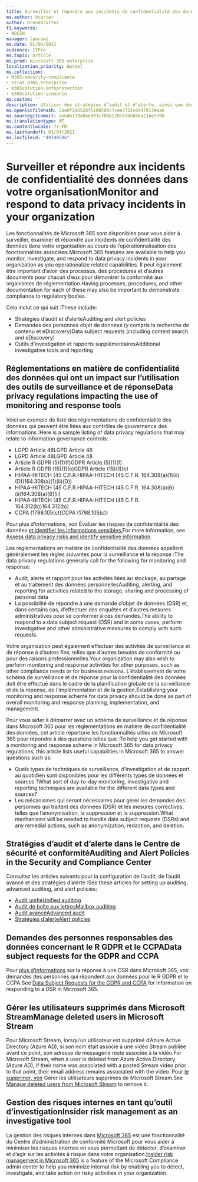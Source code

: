```yaml
---
title: Surveiller et répondre aux incidents de confidentialité des données dans votre organisation
ms.author: bcarter
author: brendacarter
f1.keywords:
- NOCSH
manager: laurawi
ms.date: 01/04/2021
audience: ITPro
ms.topic: article
ms.prod: microsoft-365-enterprise
localization_priority: Normal
ms.collection:
- M365-security-compliance
- Strat_O365_Enterprise
- m365solution-infoprotection
- m365solution-scenario
ms.custom: ''
description: Utiliser des stratégies d’audit et d’alerte, ainsi que des demandes des personnes qui répondent aux incidents de données personnelles.
ms.openlocfilehash: 3ae0f2a6528f6188500c7cee7732c6447013eaa6
ms.sourcegitcommit: ae646779d84e993cf80b1207e76b856a21be5790
ms.translationtype: MT
ms.contentlocale: fr-FR
ms.lasthandoff: 01/04/2021
ms.locfileid: "49749586"
---
```

# <a name="monitor-and-respond-to-data-privacy-incidents-in-your-organization"></a><span data-ttu-id="ea59f-103">Surveiller et répondre aux incidents de confidentialité des données dans votre organisation</span><span class="sxs-lookup"><span data-stu-id="ea59f-103">Monitor and respond to data privacy incidents in your organization</span></span>

<span data-ttu-id="ea59f-104">Les fonctionnalités de Microsoft 365 sont disponibles pour vous aider à surveiller, examiner et répondre aux incidents de confidentialité des données dans votre organisation au cours de l’opérationnalisation des fonctionnalités associées.</span><span class="sxs-lookup"><span data-stu-id="ea59f-104">Microsoft 365 features are available to help you monitor, investigate, and respond to data privacy incidents in your organization as you operationalize related capabilities.</span></span> <span data-ttu-id="ea59f-105">Il peut également être important d’avoir des processus, des procédures et d’autres documents pour chacun d’eux pour démontrer la conformité aux organismes de réglementation.</span><span class="sxs-lookup"><span data-stu-id="ea59f-105">Having processes, procedures, and other documentation for each of these may also be important to demonstrate compliance to regulatory bodies.</span></span>

<span data-ttu-id="ea59f-106">Cela inclut ce qui suit :</span><span class="sxs-lookup"><span data-stu-id="ea59f-106">These include:</span></span> 

- <span data-ttu-id="ea59f-107">Stratégies d’audit et d’alerte</span><span class="sxs-lookup"><span data-stu-id="ea59f-107">Auditing and alert policies</span></span>
- <span data-ttu-id="ea59f-108">Demandes des personnes objet de données (y compris la recherche de contenu et eDiscovery)</span><span class="sxs-lookup"><span data-stu-id="ea59f-108">Data subject requests (including content search and eDiscovery)</span></span>
- <span data-ttu-id="ea59f-109">Outils d’investigation et rapports supplémentaires</span><span class="sxs-lookup"><span data-stu-id="ea59f-109">Additional investigative tools and reporting</span></span>

## <a name="data-privacy-regulations-impacting-the-use-of-monitoring-and-response-tools"></a><span data-ttu-id="ea59f-110">Réglementations en matière de confidentialité des données qui ont un impact sur l’utilisation des outils de surveillance et de réponse</span><span class="sxs-lookup"><span data-stu-id="ea59f-110">Data privacy regulations impacting the use of monitoring and response tools</span></span>

<span data-ttu-id="ea59f-111">Voici un exemple de liste des réglementations de confidentialité des données qui peuvent être liées aux contrôles de gouvernance des informations :</span><span class="sxs-lookup"><span data-stu-id="ea59f-111">Here is a sample listing of data privacy regulations that may relate to information governance controls:</span></span>

- <span data-ttu-id="ea59f-112">LGPD Article 46</span><span class="sxs-lookup"><span data-stu-id="ea59f-112">LGPD Article 46</span></span>
- <span data-ttu-id="ea59f-113">LGPD Article 48</span><span class="sxs-lookup"><span data-stu-id="ea59f-113">LGPD Article 48</span></span>
- <span data-ttu-id="ea59f-114">Article R GDPR (5)(1)(f)</span><span class="sxs-lookup"><span data-stu-id="ea59f-114">GDPR Article (5)(1)(f)</span></span>
- <span data-ttu-id="ea59f-115">Article R GDPR (15)(1)(e)</span><span class="sxs-lookup"><span data-stu-id="ea59f-115">GDPR Article (15)(1)(e)</span></span>
- <span data-ttu-id="ea59f-116">HIPAA-HITECH (45 C.F.R.</span><span class="sxs-lookup"><span data-stu-id="ea59f-116">HIPAA-HITECH (45 C.F.R.</span></span> <span data-ttu-id="ea59f-117">164.308(a)(1)(ii)(D))</span><span class="sxs-lookup"><span data-stu-id="ea59f-117">164.308(a)(1)(ii)(D))</span></span>
- <span data-ttu-id="ea59f-118">HIPAA-HITECH (45 C.F.R.</span><span class="sxs-lookup"><span data-stu-id="ea59f-118">HIPAA-HITECH (45 C.F.R.</span></span> <span data-ttu-id="ea59f-119">164.308(a)(6)(ii)</span><span class="sxs-lookup"><span data-stu-id="ea59f-119">164.308(a)(6)(ii)</span></span>
- <span data-ttu-id="ea59f-120">HIPAA-HITECH (45 C.F.R.</span><span class="sxs-lookup"><span data-stu-id="ea59f-120">HIPAA-HITECH (45 C.F.R.</span></span> <span data-ttu-id="ea59f-121">164.312(b))</span><span class="sxs-lookup"><span data-stu-id="ea59f-121">164.312(b))</span></span>
- <span data-ttu-id="ea59f-122">CCPA (1798.105(c))</span><span class="sxs-lookup"><span data-stu-id="ea59f-122">CCPA (1798.105(c))</span></span>

<span data-ttu-id="ea59f-123">Pour plus d’informations, voir Évaluer les risques de confidentialité des données [et identifier les informations sensibles.](information-protection-deploy-assess.md)</span><span class="sxs-lookup"><span data-stu-id="ea59f-123">For more information, see [Assess data privacy risks and identify sensitive information](information-protection-deploy-assess.md).</span></span>

<span data-ttu-id="ea59f-124">Les réglementations en matière de confidentialité des données appellent généralement les règles suivantes pour la surveillance et la réponse :</span><span class="sxs-lookup"><span data-stu-id="ea59f-124">The data privacy regulations generally call for the following for monitoring and response:</span></span>

- <span data-ttu-id="ea59f-125">Audit, alerte et rapport pour les activités liées au stockage, au partage et au traitement des données personnelles</span><span class="sxs-lookup"><span data-stu-id="ea59f-125">Auditing, alerting, and reporting for activities related to the storage, sharing and processing of personal data</span></span>
- <span data-ttu-id="ea59f-126">La possibilité de répondre à une demande d’objet de données (DSR) et, dans certains cas, d’effectuer des enquêtes et d’autres mesures administratives pour se conformer à ces demandes.</span><span class="sxs-lookup"><span data-stu-id="ea59f-126">The ability to respond to a data subject request (DSR) and in some cases, perform investigative and other administrative measures to comply with such requests.</span></span>

<span data-ttu-id="ea59f-127">Votre organisation peut également effectuer des activités de surveillance et de réponse à d’autres fins, telles que d’autres besoins de conformité ou pour des raisons professionnelles.</span><span class="sxs-lookup"><span data-stu-id="ea59f-127">Your organization may also wish to perform monitoring and response activities for other purposes, such as other compliance needs or for business reasons.</span></span> <span data-ttu-id="ea59f-128">L’établissement de votre schéma de surveillance et de réponse pour la confidentialité des données doit être effectué dans le cadre de la planification globale de la surveillance et de la réponse, de l’implémentation et de la gestion.</span><span class="sxs-lookup"><span data-stu-id="ea59f-128">Establishing your monitoring and response scheme for data privacy should be done as part of overall monitoring and response planning, implementation, and management.</span></span>

<span data-ttu-id="ea59f-129">Pour vous aider à démarrer avec un schéma de surveillance et de réponse dans Microsoft 365 pour les réglementations en matière de confidentialité des données, cet article répertorie les fonctionnalités utiles de Microsoft 365 pour répondre à des questions telles que :</span><span class="sxs-lookup"><span data-stu-id="ea59f-129">To help you get started with a monitoring and response scheme in Microsoft 365 for data privacy regulations, this article lists useful capabilities in Microsoft 365 to answer questions such as:</span></span> 

- <span data-ttu-id="ea59f-130">Quels types de techniques de surveillance, d’investigation et de rapport au quotidien sont disponibles pour les différents types de données et sources ?</span><span class="sxs-lookup"><span data-stu-id="ea59f-130">What sort of day-to-day monitoring, investigative and reporting techniques are available for the different data types and sources?</span></span>
- <span data-ttu-id="ea59f-131">Les mécanismes qui seront nécessaires pour gérer les demandes des personnes qui traitent des données (DSR) et les mesures correctives, telles que l’anonymisation, la suppression et la suppression.</span><span class="sxs-lookup"><span data-stu-id="ea59f-131">What mechanisms will be needed to handle data subject requests (DSRs) and any remedial actions, such as anonymization, redaction, and deletion.</span></span>

## <a name="auditing-and-alert-policies-in-the-security-and-compliance-center"></a><span data-ttu-id="ea59f-132">Stratégies d’audit et d’alerte dans le Centre de sécurité et conformité</span><span class="sxs-lookup"><span data-stu-id="ea59f-132">Auditing and Alert Policies in the Security and Compliance Center</span></span>

<span data-ttu-id="ea59f-133">Consultez les articles suivants pour la configuration de l’audit, de l’audit avancé et des stratégies d’alerte :</span><span class="sxs-lookup"><span data-stu-id="ea59f-133">See these articles for setting up auditing, advanced auditing, and alert policies:</span></span>

- [<span data-ttu-id="ea59f-134">Audit unifié</span><span class="sxs-lookup"><span data-stu-id="ea59f-134">Unified auditing</span></span>](../compliance/search-the-audit-log-in-security-and-compliance.md)
- [<span data-ttu-id="ea59f-135">Audit de boîte aux lettres</span><span class="sxs-lookup"><span data-stu-id="ea59f-135">Mailbox auditing</span></span>](../compliance/enable-mailbox-auditing.md)
- [<span data-ttu-id="ea59f-136">Audit avancé</span><span class="sxs-lookup"><span data-stu-id="ea59f-136">Advanced audit</span></span>](../compliance/advanced-audit.md)
- [<span data-ttu-id="ea59f-137">Stratégies d’alerte</span><span class="sxs-lookup"><span data-stu-id="ea59f-137">Alert policies</span></span>](../compliance/alert-policies.md)

## <a name="data-subject-requests-for-the-gdpr-and-ccpa"></a><span data-ttu-id="ea59f-138">Demandes des personnes responsables des données concernant le R GDPR et le CCPA</span><span class="sxs-lookup"><span data-stu-id="ea59f-138">Data subject requests for the GDPR and CCPA</span></span>

<span data-ttu-id="ea59f-139">Pour [plus d’informations](../compliance/gdpr-dsr-office365.md) sur la réponse à une DSR dans Microsoft 365, voir demandes des personnes qui répondent aux données pour le R GDPR et le CCPA.</span><span class="sxs-lookup"><span data-stu-id="ea59f-139">See [Data Subject Requests for the GDPR and CCPA](../compliance/gdpr-dsr-office365.md) for information on responding to a DSR in Microsoft 365.</span></span>

## <a name="manage-deleted-users-in-microsoft-stream"></a><span data-ttu-id="ea59f-140">Gérer les utilisateurs supprimés dans Microsoft Stream</span><span class="sxs-lookup"><span data-stu-id="ea59f-140">Manage deleted users in Microsoft Stream</span></span>

<span data-ttu-id="ea59f-141">Pour Microsoft Stream, lorsqu’un utilisateur est supprimé d’Azure Active Directory (Azure AD), si son nom était associé à une vidéo Stream publiée avant ce point, son adresse de messagerie reste associée à la vidéo.</span><span class="sxs-lookup"><span data-stu-id="ea59f-141">For Microsoft Stream, when a user is deleted from Azure Active Directory (Azure AD), if their name was associated with a posted Stream video prior to that point, their email address remains associated with the video.</span></span> <span data-ttu-id="ea59f-142">Pour [le supprimer, voir](https://docs.microsoft.com/stream/managing-deleted-users) Gérer les utilisateurs supprimés de Microsoft Stream.</span><span class="sxs-lookup"><span data-stu-id="ea59f-142">See [Manage deleted users from Microsoft Stream](https://docs.microsoft.com/stream/managing-deleted-users) to remove it.</span></span>

## <a name="insider-risk-management-as-an-investigative-tool"></a><span data-ttu-id="ea59f-143">Gestion des risques internes en tant qu’outil d’investigation</span><span class="sxs-lookup"><span data-stu-id="ea59f-143">Insider risk management as an investigative tool</span></span>

<span data-ttu-id="ea59f-144">La gestion des risques internes dans [Microsoft 365](../compliance/insider-risk-management.md) est une fonctionnalité du Centre d’administration de conformité Microsoft pour vous aider à minimiser les risques internes en vous permettant de détecter, d’examiner et d’agir sur les activités à risque dans votre organisation.</span><span class="sxs-lookup"><span data-stu-id="ea59f-144">[Insider risk management in Microsoft 365](../compliance/insider-risk-management.md) is a feature of the Microsoft Compliance admin center to help you minimize internal risk by enabling you to detect, investigate, and take action on risky activities in your organization.</span></span>
